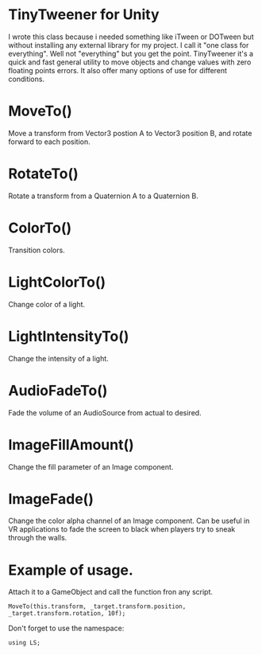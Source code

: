 # TinyTweener for Unity
I wrote this class because i needed something like iTween or DOTween
but without installing any external library for my project. I call it
"one class for everything". Well not "everything" but you get the point.
TinyTweener it's a quick and fast general utility to move objects and
change values with zero floating points errors. It also offer many options
of use for different conditions.

# MoveTo()
Move a transform from Vector3 postion A to Vector3 position B, and rotate forward to each position.

# RotateTo()
Rotate a transform from a Quaternion A to a Quaternion B.

# ColorTo()
Transition colors.

# LightColorTo()
Change color of a light.

# LightIntensityTo()
Change the intensity of a light.

# AudioFadeTo()
Fade the volume of an AudioSource from actual to desired.

# ImageFillAmount()
Change the fill parameter of an Image component.

# ImageFade()
Change the color alpha channel of an Image component. Can be useful in VR applications to fade the screen
to black when players try to sneak through the walls.

# Example of usage.

Attach it to a GameObject and call the function fron any script.
```
MoveTo(this.transform, _target.transform.position, _target.transform.rotation, 10f);
```

Don't forget to use the namespace:
```
using LS;
```
